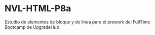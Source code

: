 # NVL-HTML-P8a
Estudio de elementos de bloque y de línea para el prework del FullTime Bootcamp de UpgradeHub
